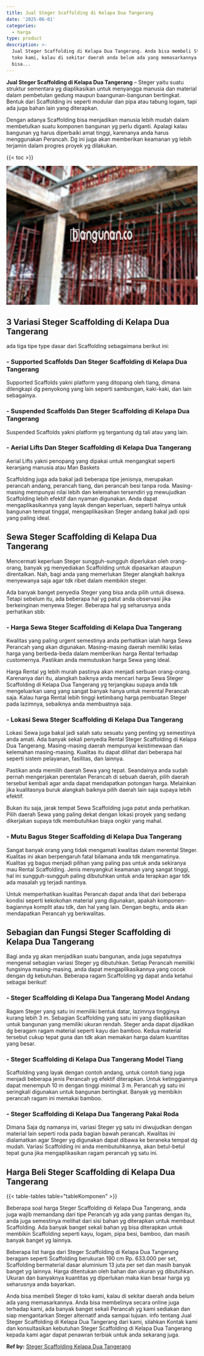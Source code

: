 ```yaml
---
title: Jual Steger Scaffolding di Kelapa Dua Tangerang
date: '2025-06-01'
categories:
  - harga
type: product
description: >-
  Jual Steger Scaffolding di Kelapa Dua Tangerang. Anda bisa membeli Steger di
  toko kami, kalau di sekitar daerah anda belum ada yang memasarkannya. Anda
  bisa...
---
```


**Jual Steger Scaffolding di Kelapa Dua Tangerang** – Steger yaitu suatu struktur sementara yg diaplikasikan untuk menyangga manusia dan material dalam pembetulan gedung maupun baangunan-bangunan bertingkat. Bentuk dari Scaffolding ini seperti modular dan pipa atau tabung logam, tapi ada juga bahan lain yang diterapkan.

Dengan adanya Scaffolding bisa menjadikan manusia lebih mudah dalam membetulkan suatu komponen bangunan yg perlu diganti. Apalagi kalau bangunan yg harus diperbaiki amat tinggi, karenanya anda harus menggunakan Perancah. Dg ini juga akan memberikan keamanan yg lebih terjamin dalam progres proyek yg dilakukan.

{{< toc >}}

![Jual Steger Scaffolding di Kelapa Dua Tangerang](/images/sewa-scaffolding-steger-17.png)

## 3 Variasi Steger Scaffolding di Kelapa Dua Tangerang

ada tiga tipe type dasar dari Scaffolding sebagaimana berikut ini:

### \- Supported Scaffolds Dan Steger Scaffolding di Kelapa Dua Tangerang

Supported Scaffolds yakni platform yang ditopang oleh tiang, dimana dilengkapi dg penyokong yang lain seperti sambungan, kaki-kaki, dan lain sebagainya.

### \- Suspended Scaffolds Dan Steger Scaffolding di Kelapa Dua Tangerang

Suspended Scaffolds yakni platform yg tergantung dg tali atau yang lain.

### \- Aerial Lifts Dan Steger Scaffolding di Kelapa Dua Tangerang

Aerial Lifts yakni penopang yang dipakai untuk mengangkat seperti keranjang manusia atau Man Baskets

Scaffolding juga ada bakal jadi beberapa tipe jenisnya, merupakan perancah andang, perancah tiang, dan perancah besi tanpa roda. Masing-masing mempunyai nilai lebih dan kelemahan tersendiri yg mewujudkan Scaffolding lebih efektif dan nyaman digunakan. Anda dapat mengaplikasikannya yang layak dengan keperluan, seperti halnya untuk bangunan tempat tinggal, mengaplikasikan Steger andang bakal jadi opsi yang paling ideal.

## Sewa Steger Scaffolding di Kelapa Dua Tangerang

Mencermati keperluan Steger sungguh-sungguh diperlukan oleh orang-orang, banyak yg menyediakan Scaffolding untuk dipasarkan ataupun direntalkan. Nah, bagi anda yang memerlukan Steger alangkah baiknya menyewanya saja agar tdk ribet dalam membikin steger.

Ada banyak banget penyedia Steger yang bisa anda pilih untuk disewa. Tetapi sebelum itu, ada beberapa hal yg patut anda observasi jika berkeinginan menyewa Steger. Beberapa hal yg seharusnya anda perhatikan sbb:

### \- Harga Sewa Steger Scaffolding di Kelapa Dua Tangerang

Kwalitas yang paling urgent semestinya anda perhatikan ialah harga Sewa Perancah yang akan digunakan. Masing-masing daerah memiliki kelas harga yang berbeda-beda dalam memberikan harga Rental terhadap customernya. Pastikan anda memutuskan harga Sewa yang ideal.

Harga Rental yg lebih murah pastinya akan menjadi serbuan orang-orang. Karenanya dari itu, alangkah baiknya anda mencari harga Sewa Steger Scaffolding di Kelapa Dua Tangerang yg terjangkau supaya anda tdk mengeluarkan uang yang sangat banyak hanya untuk merental Perancah saja. Kalau harga Rental lebih tinggi ketimbang harga pembuatan Steger pada lazimnya, sebaiknya anda membuatnya saja.

### \- Lokasi Sewa Steger Scaffolding di Kelapa Dua Tangerang

Lokasi Sewa juga bakal jadi salah satu sesuatu yang penting yg semestinya anda amati. Ada banyak sekali penyedia Rental Steger Scaffolding di Kelapa Dua Tangerang. Masing-masing daerah mempunyai keistimewaan dan kelemahan masing-masing. Kualitas itu dapat dilihat dari beberapa hal seperti sistem pelayanan, fasilitas, dan lainnya.

Pastikan anda memilih daerah Sewa yang tepat. Seandainya anda sudah pernah mengerjakan perentalan Perancah di sebuah daerah, pilih daerah tersebut kembali agar anda dapat mendapatkan potongan harga. Melainkan jika kualitasnya buruk alangkah baiknya pilih daerah lain saja supaya lebih efektif.

Bukan itu saja, jarak tempat Sewa Scaffolding juga patut anda perhatikan. Pilih daerah Sewa yang paling dekat dengan lokasi proyek yang sedang dikerjakan supaya tdk membutuhkan biaya ongkir yang mahal.

### \- Mutu Bagus Steger Scaffolding di Kelapa Dua Tangerang

Sangat banyak orang yang tidak mengamati kwalitas dalam merental Steger. Kualitas ini akan berpengaruh fatal bilamana anda tdk mengamatinya. Kualitas yg bagus menjadi pilihan yang paling pas untuk anda sekiranya mau Rental Scaffolding. Jenis menyangkut keamanan yang sangat tinggi, hal ini sungguh-sungguh paling dibutuhkan untuk anda terapkan agar tdk ada masalah yg terjadi nantinya.

Untuk memperhatikan kualitas Perancah dapat anda lihat dari beberapa kondisi seperti kekokohan material yang digunakan, apakah komponen-bagiannya komplit atau tdk, dan hal yang lain. Dengan begitu, anda akan mendapatkan Perancah yg berkwalitas.

## Sebagian dan Fungsi Steger Scaffolding di Kelapa Dua Tangerang

Bagi anda yg akan menjadikan suatu bangunan, anda juga sepatutnya mengenal sebagian variasi Steger yg dibutuhkan. Setiap Perancah memiliki fungsinya masing-masing, anda dapat mengaplikasikannya yang cocok dengan dg kebutuhan. Beberapa ragam Scaffolding yg dapat anda ketahui sebagai berikut!

### \- Steger Scaffolding di Kelapa Dua Tangerang Model Andang

Ragam Steger yang satu ini memiliki bentuk datar, lazimnya tingginya kurang lebih 3 m. Sebagian Scaffolding yang satu ini yang diaplikasikan untuk bangunan yang memiliki ukuran rendah. Steger anda dapat dijadikan dg beragam ragam material seperti kayu dan bamboo. Kedua material tersebut cukup tepat guna dan tdk akan memakan harga dalam kuantitas yang besar.

### \- Steger Scaffolding di Kelapa Dua Tangerang Model Tiang

Scaffolding yang layak dengan contoh andang, untuk contoh tiang juga menjadi beberapa jenis Perancah yg efektif diterapkan. Untuk ketinggiannya dapat menempuh 10 m dengan tinggi minimal 3 m. Perancah yg satu ini seringkali digunakan untuk bangunan bertingkat. Banyak yg membikin perancah ragam ini memakai bamboo.

### \- Steger Scaffolding di Kelapa Dua Tangerang Pakai Roda

Dimana Saja dg namanya ini, variasi Steger yg satu ini diwujudkan dengan material lain seperti roda pada bagian bawah perancah. Kwalitas ini dialamatkan agar Steger yg digunakan dapat dibawa ke beraneka tempat dg mudah. Variasi Scaffolding ini anda membutuhkannya, akan betul-betul tepat guna jika mengaplikasikan ragam perancah yg satu ini.

## Harga Beli Steger Scaffolding di Kelapa Dua Tangerang

{{< table-tables table="tableKomponen" >}}

Beberapa soal harga Steger Scaffolding di Kelapa Dua Tangerang, anda juga wajib memandang dari tipe Perancah yg ada yang pantas dengan itu, anda juga semestinya melihat dari sisi bahan yg diterapkan untuk membaut Scaffolding. Ada banyak banget sekali bahan yg bisa diterapkan untuk membikin Scaffolding seperti kayu, logam, pipa besi, bamboo, dan masih banyak banget yg lainnya.

Beberapa list harga dari Steger Scaffolding di Kelapa Dua Tangerang beragam seperti Scaffolding berukuran 190 cm Rp. 633.000 per set, Scaffolding bermaterial dasar aluminium 13 juta per set dan masih banyak banget yg lainnya. Harga ditentukan oleh bahan dan ukuran yg dibutuhkan. Ukuran dan banyaknya kuantitas yg diperlukan maka kian besar harga yg seharusnya anda bayarkan.

Anda bisa membeli Steger di toko kami, kalau di sekitar daerah anda belum ada yang memasarkannya. Anda bisa membelinya secara online juga terhadap kami, ada banyak banget sekali Perancah yg kami sediakan dan siap mengantarkan Steger alternatif anda sampai tujuan. info tentang Jual Steger Scaffolding di Kelapa Dua Tangerang dari kami, silahkan Kontak kami dan konsultasikan kebutuhan Steger Scaffolding di Kelapa Dua Tangerang kepada kami agar dapat penawran terbiak untuk anda sekarang juga.

**Ref by:** [Steger Scaffolding Kelapa Dua Tangerang](https://id.wikipedia.org/wiki/Steger)
